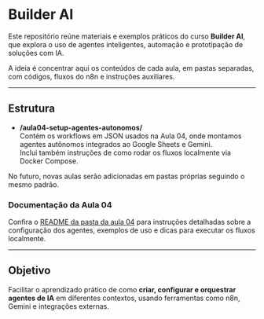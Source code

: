 
# Builder AI

Este repositório reúne materiais e exemplos práticos do curso **Builder AI**, que explora o uso de agentes inteligentes, automação e prototipação de soluções com IA.

A ideia é concentrar aqui os conteúdos de cada aula, em pastas separadas, com códigos, fluxos do n8n e instruções auxiliares.

---

## Estrutura

- **/aula04-setup-agentes-autonomos/**  
  Contém os workflows em JSON usados na Aula 04, onde montamos agentes autônomos integrados ao Google Sheets e Gemini.  
  Inclui também instruções de como rodar os fluxos localmente via Docker Compose.

No futuro, novas aulas serão adicionadas em pastas próprias seguindo o mesmo padrão.


### Documentação da Aula 04

Confira o [README da pasta da aula 04](./aula04-setup-agentes-autonomos/workflow/README.md) para instruções detalhadas sobre a configuração dos agentes, exemplos de uso e dicas para executar os fluxos localmente.


---

## Objetivo

Facilitar o aprendizado prático de como **criar, configurar e orquestrar agentes de IA** em diferentes contextos, usando ferramentas como n8n, Gemini e integrações externas.

